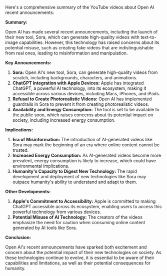 Here's a comprehensive summary of the YouTube videos about Open AI recent announcements:

**Summary:**

Open AI has made several recent announcements, including the launch of their new tool, Sora, which can generate high-quality videos with text-to-image capabilities. However, this technology has raised concerns about its potential misuse, such as creating fake videos that are indistinguishable from real ones, leading to misinformation and manipulation.

**Key Announcements:**

1. **Sora:** Open AI's new tool, Sora, can generate high-quality videos from scratch, including backgrounds, characters, and animations.
2. **ChatGPT Integration with Apple Devices:** Apple has integrated ChatGPT, a powerful AI technology, into its ecosystem, making it accessible across various devices, including Macs, iPhones, and iPads.
3. **Refusal to Create Photorealistic Videos:** Open AI has implemented guardrails in Sora to prevent it from creating photorealistic videos.
4. **Availability and Energy Consumption:** The tool is set to be available to the public soon, which raises concerns about its potential impact on society, including increased energy consumption.

**Implications:**

1. **Era of Misinformation:** The introduction of AI-generated videos like Sora may mark the beginning of an era where online content cannot be trusted.
2. **Increased Energy Consumption:** As AI-generated videos become more prevalent, energy consumption is likely to increase, which could have environmental implications.
3. **Humanity's Capacity to Digest New Technology:** The rapid development and deployment of new technologies like Sora may outpace humanity's ability to understand and adapt to them.

**Other Developments:**

1. **Apple's Commitment to Accessibility:** Apple is committed to making ChatGPT accessible across its ecosystem, enabling users to access this powerful technology from various devices.
2. **Potential Misuse of AI Technology:** The creators of the videos emphasize the need for caution when consuming online content generated by AI tools like Sora.

**Conclusion:**

Open AI's recent announcements have sparked both excitement and concern about the potential impact of their new technologies on society. As these technologies continue to evolve, it is essential to be aware of their capabilities and limitations, as well as their potential consequences for humanity.